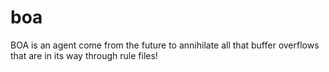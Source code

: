 # boa
BOA is an agent come from the future to annihilate all that buffer overflows that are in its way through rule files!
